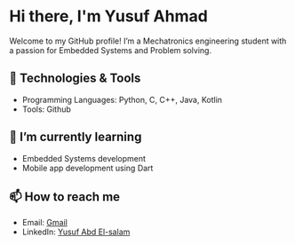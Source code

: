 # Hi there, I'm Yusuf Ahmad 

Welcome to my GitHub profile! I’m a Mechatronics engineering student with a passion for Embedded Systems and Problem solving.

## 🔧 Technologies & Tools

- Programming Languages: Python, C, C++, Java, Kotlin
- Tools: Github

## 🌱 I’m currently learning

- Embedded Systems development
- Mobile app development using Dart

## 📫 How to reach me

- Email: [Gmail](yusuf3bslam@gmail.com)
- LinkedIn: [Yusuf Abd El-salam](https://www.linkedin.com/in/yusuf-ahmadd)


